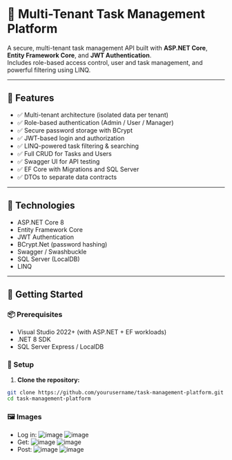 # 🧩 Multi-Tenant Task Management Platform

A secure, multi-tenant task management API built with **ASP.NET Core**, **Entity Framework Core**, and **JWT Authentication**.  
Includes role-based access control, user and task management, and powerful filtering using LINQ.

---

## 🚀 Features

- ✅ Multi-tenant architecture (isolated data per tenant)
- ✅ Role-based authentication (Admin / User / Manager)
- ✅ Secure password storage with BCrypt
- ✅ JWT-based login and authorization
- ✅ LINQ-powered task filtering & searching
- ✅ Full CRUD for Tasks and Users
- ✅ Swagger UI for API testing
- ✅ EF Core with Migrations and SQL Server
- ✅ DTOs to separate data contracts

---

## 🧰 Technologies

- ASP.NET Core 8
- Entity Framework Core
- JWT Authentication
- BCrypt.Net (password hashing)
- Swagger / Swashbuckle
- SQL Server (LocalDB)
- LINQ

---

## 🧪 Getting Started

### 📦 Prerequisites

- Visual Studio 2022+ (with ASP.NET + EF workloads)
- .NET 8 SDK
- SQL Server Express / LocalDB

### 🔧 Setup

1. **Clone the repository:**

```bash
git clone https://github.com/yourusername/task-management-platform.git
cd task-management-platform
```

### 🖼 Images
- Log in:
![image](https://github.com/user-attachments/assets/8e47e892-b399-427f-a24c-4c44d4396788)
![image](https://github.com/user-attachments/assets/99fadb13-09a6-42e3-8c45-4b747de5e764)
- Get:
![image](https://github.com/user-attachments/assets/f55d5ac6-87b0-4fe3-8e91-505d175b5bd4)
![image](https://github.com/user-attachments/assets/a1101912-4550-4e9b-9b95-9180ccf64ed3)
- Post:
![image](https://github.com/user-attachments/assets/5335af5d-dfeb-4faa-9072-e66e72b95cb5)
![image](https://github.com/user-attachments/assets/ab6ded3d-9d6a-47b4-9d7f-9e8344010386)




